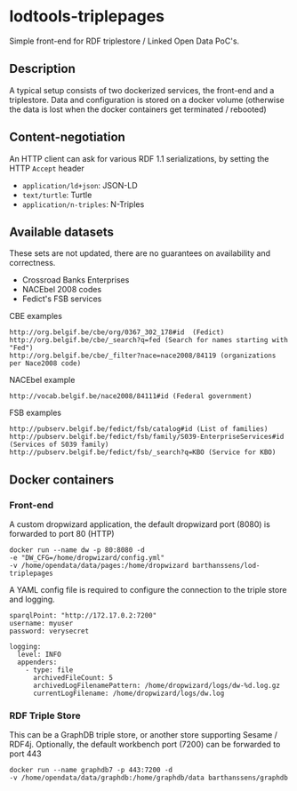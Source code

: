 # lodtools-triplepages

Simple front-end for RDF triplestore / Linked Open Data PoC's.

## Description

A typical setup consists of two dockerized services, the front-end and a triplestore.
Data and configuration is stored on a docker volume
(otherwise the data is lost when the docker containers get terminated / rebooted)


## Content-negotiation

An HTTP client can ask for various  RDF 1.1 serializations, by setting the HTTP `Accept` header

  * `application/ld+json`: JSON-LD
  * `text/turtle`: Turtle
  * `application/n-triples`: N-Triples

## Available datasets

These sets are not updated, there are no guarantees on availability and correctness.

  * Crossroad Banks Enterprises
  * NACEbel 2008 codes
  * Fedict's FSB services 

CBE examples
```
http://org.belgif.be/cbe/org/0367_302_178#id  (Fedict)
http://org.belgif.be/cbe/_search?q=fed (Search for names starting with "Fed")
http://org.belgif.be/cbe/_filter?nace=nace2008/84119 (organizations per Nace2008 code)
```

NACEbel example
```
http://vocab.belgif.be/nace2008/84111#id (Federal government)
```

FSB examples
```
http://pubserv.belgif.be/fedict/fsb/catalog#id (List of families)
http://pubserv.belgif.be/fedict/fsb/family/S039-EnterpriseServices#id (Services of S039 family)
http://pubserv.belgif.be/fedict/fsb/_search?q=KBO (Service for KBO)
```

## Docker containers

### Front-end

A custom dropwizard application, the default dropwizard port (8080) is forwarded to port 80 (HTTP)

```
docker run --name dw -p 80:8080 -d 
-e "DW_CFG=/home/dropwizard/config.yml" 
-v /home/opendata/data/pages:/home/dropwizard barthanssens/lod-triplepages
```

A YAML config file is required to configure the connection to the triple store and logging.
```
sparqlPoint: "http://172.17.0.2:7200"
username: myuser
password: verysecret

logging:
  level: INFO
  appenders:
    - type: file
      archivedFileCount: 5
      archivedLogFilenamePattern: /home/dropwizard/logs/dw-%d.log.gz
      currentLogFilename: /home/dropwizard/logs/dw.log
```

### RDF Triple Store

This can be a GraphDB triple store, or another store supporting Sesame / RDF4j.
Optionally, the default workbench port (7200) can be forwarded to port 443

```
docker run --name graphdb7 -p 443:7200 -d 
-v /home/opendata/data/graphdb:/home/graphdb/data barthanssens/graphdb
```


